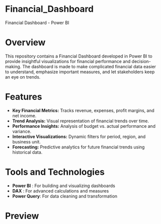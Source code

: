 # Financial_Dashboard
  Financial Dashboard - Power BI
  
# Overview

This repository contains a Financial Dashboard developed in Power BI to provide insightful visualizations for financial performance and decision-making. The dashboard is made to make complicated financial data easier to understand, emphasize important measures, and let stakeholders keep an eye on trends.

# Features
* **Key Financial Metrics:** Tracks revenue, expenses, profit margins, and net income.
* **Trend Analysis:** Visual representation of financial trends over time.
* **Performance Insights:** Analysis of budget vs. actual performance and variance.
* **Interactive Visualizations:** Dynamic filters for period, region, and business unit.
* **Forecasting:** Predictive analytics for future financial trends using historical data.

# Tools and Technologies
* **Power BI** : For building and visualizing dashboards
* **DAX** : For advanced calculations and measures
* **Power Query**: For data cleaning and transformation

# Preview 
